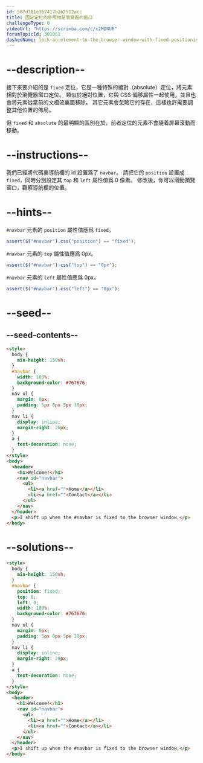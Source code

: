 ```yaml
---
id: 587d781e367417b2b2512acc
title: 固定定位的參照物是瀏覽器的窗口
challengeType: 0
videoUrl: "https://scrimba.com/c/c2MDNUR"
forumTopicId: 301061
dashedName: lock-an-element-to-the-browser-window-with-fixed-positioning
---
```


# --description--

接下來要介紹的是 `fixed` 定位，它是一種特殊的絕對（absolute）定位，將元素相對於瀏覽器窗口定位。 類似於絕對位置，它與 CSS 偏移屬性一起使用，並且也會將元素從當前的文檔流裏面移除。 其它元素會忽略它的存在，這樣也許需要調整其他位置的佈局。

但 `fixed` 和 `absolute` 的最明顯的區別在於，前者定位的元素不會隨着屏幕滾動而移動。

# --instructions--

我們已經將代碼裏導航欄的 id 設置爲了 `navbar`。 請把它的 `position` 設置成 `fixed`，同時分別設定其 `top` 和 `left` 屬性值爲 0 像素。 修改後，你可以滑動預覽窗口，觀察導航欄的位置。

# --hints--

`#navbar` 元素的 `position` 屬性值應爲 `fixed`。

```js
assert($("#navbar").css("position") == "fixed");
```

`#navbar` 元素的 `top` 屬性值應爲 0px。

```js
assert($("#navbar").css("top") == "0px");
```

`#navbar` 元素的 `left` 屬性值應爲 0px。

```js
assert($("#navbar").css("left") == "0px");
```

# --seed--

## --seed-contents--

```html
<style>
  body {
    min-height: 150vh;
  }
  #navbar {
    width: 100%;
    background-color: #767676;
  }
  nav ul {
    margin: 0px;
    padding: 5px 0px 5px 30px;
  }
  nav li {
    display: inline;
    margin-right: 20px;
  }
  a {
    text-decoration: none;
  }
</style>
<body>
  <header>
    <h1>Welcome!</h1>
    <nav id="navbar">
      <ul>
        <li><a href="">Home</a></li>
        <li><a href="">Contact</a></li>
      </ul>
    </nav>
  </header>
  <p>I shift up when the #navbar is fixed to the browser window.</p>
</body>
```

# --solutions--

```html
<style>
  body {
    min-height: 150vh;
  }
  #navbar {
    position: fixed;
    top: 0;
    left: 0;
    width: 100%;
    background-color: #767676;
  }
  nav ul {
    margin: 0px;
    padding: 5px 0px 5px 30px;
  }
  nav li {
    display: inline;
    margin-right: 20px;
  }
  a {
    text-decoration: none;
  }
</style>
<body>
  <header>
    <h1>Welcome!</h1>
    <nav id="navbar">
      <ul>
        <li><a href="">Home</a></li>
        <li><a href="">Contact</a></li>
      </ul>
    </nav>
  </header>
  <p>I shift up when the #navbar is fixed to the browser window.</p>
</body>
```
